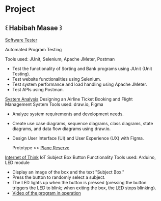 # Project

## ꒰ Habibah Masae ꒱

[Software Tester](https://github.com/Chocokorn/SofwareTester)

  Automated Program Testing
  
  Tools used: JUnit, Selenium, Apache JMeter, Postman
  - Test the functionality of Sorting and Bank programs using JUnit (Unit Testing).
  - Test website functionalities using Selenium.
  - Test system performance and load handling using Apache JMeter.
  - Test APIs using Postman.
    
[System Analysis](https://github.com/Chocokorn/SA)
  Designing an Airline Ticket Booking and Flight Management System
  Tools used: draw.io, Figma
  - Analyze system requirements and development needs.
  - Create use case diagrams, sequence diagrams, class diagrams, state diagrams, and data flow diagrams using draw.io.
  - Design User Interface (UI) and User Experience (UX) with Figma.

    Prototype >> [Plane Reserve](https://www.figma.com/proto/lFkrdHMUICJvU45erXOiSi/SA?node-id=272-210&node-type=frame&t=oTxilorsRVFnj72H-1&scaling=min-zoom&content-scaling=fixed&page-id=0%3A1&starting-point-node-id=1%3A4)
    
[Internet of Think](https://github.com/Chocokorn/Arduino)
  IoT Subject Box Button Functionality 
  Tools used: Arduino, LED module
  - Display an image of the box and the text "Subject Box."
  - Press the button to randomly select a subject.
  - The LED lights up when the button is pressed (pressing the button triggers the LED to blink; when exiting the box, the LED stops 
    blinking).
  - [Video of the program in operation](https://drive.google.com/file/d/1q5MbH_e0WMPN50BdDkdLREyhxIpLNQsQ/view?usp=drive_link)
